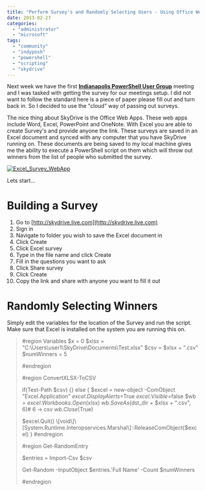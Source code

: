 ```yaml
---
title: "Perform Survey's and Randomly Selecting Users - Using Office Web Apps"
date: 2013-02-27
categories: 
  - "administrator"
  - "microsoft"
tags: 
  - "community"
  - "indyposh"
  - "powershell"
  - "scripting"
  - "skydrive"
---
```


Next week we have the first **[Indianapolis PowerShell User Group](http://IndyPowerShell.org)** meeting and I was tasked with getting the survey for our meetings setup. I did not want to follow the standard here is a piece of paper please fill out and turn back in. So I decided to use the "cloud" way of passing out surveys.

The nice thing about SkyDrive is the Office Web Apps. These web apps include Word, Excel, PowerPoint and OneNote. With Excel you are able to create Survey's and provide anyone the link. These surveys are saved in an Excel document and synced with any computer that you have SkyDrive running on. These documents are being saved to my local machine gives me the ability to execute a PowerShell script on them which will throw out winners from the list of people who submitted the survey.

[![Excel_Survey_WebApp](/mattblogsit-dev/assets/images/Excel_Survey_WebApp.jpg)](http://mattblogsit.com/wp-content/uploads/2013/02/Excel_Survey_WebApp.jpg)

Lets start...

<!--more-->

# Building a Survey

1. Go to [http://skydrive.live.com](http://skydrive.live.com)
2. Sign in
3. Navigate to folder you wish to save the Excel document in
4. Click Create
5. Click Excel survey
6. Type in the file name and click Create
7. Fill in the questions you want to ask
8. Click Share survey
9. Click Create
10. Copy the link and share with anyone you want to fill it out

# Randomly Selecting Winners

Simply edit the variables for the location of the Survey and run the script. Make sure that Excel is installed on the system you are running this on.

> #region Variables $x = 0 $xlsx = "C:\\Users\\user1\\SkyDrive\\Documents\\Test.xlsx" $csv = $xlsx + ".csv" $numWinners = 5
> 
> #endregion
> 
> #region ConvertXLSX-ToCSV
> 
> if(Test-Path $csv) {} else { $excel = new-object -ComObject "Excel.Application" $excel.DisplayAlerts=$True $excel.Visible =$false $wb = $excel.Workbooks.Open($xlsx) $wb.SaveAs($dst\_dir + $xlsx + ".csv", 6)# 6 -> csv $wb.Close($True)
> 
> $excel.Quit() \[void\]\[System.Runtime.Interopservices.Marshal\]::ReleaseComObject($excel) } #endregion
> 
> #region Get-RandomEntry
> 
> $entries = Import-Csv $csv
> 
> Get-Random -InputObject $entries.'Full Name' -Count $numWinners
> 
> #endregion
